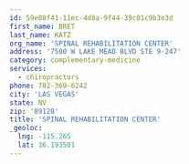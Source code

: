 ```yaml
---
id: 59e08f41-11ec-4d8a-9f44-39c01c9b3e3d
first_name: BRET
last_name: KATZ
org_name: 'SPINAL REHABILITATION CENTER'
address: '7500 W LAKE MEAD BLVD STE 9-247'
category: complementary-medicine
services:
  - chiropractors
phone: 702-369-6242
city: 'LAS VEGAS'
state: NV
zip: '89128'
title: 'SPINAL REHABILITATION CENTER'
_geoloc:
  lng: -115.265
  lat: 36.193501
---
```

